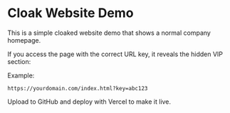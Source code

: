 # Cloak Website Demo

This is a simple cloaked website demo that shows a normal company homepage.

If you access the page with the correct URL key, it reveals the hidden VIP section:

Example:
```
https://yourdomain.com/index.html?key=abc123
```

Upload to GitHub and deploy with Vercel to make it live.
